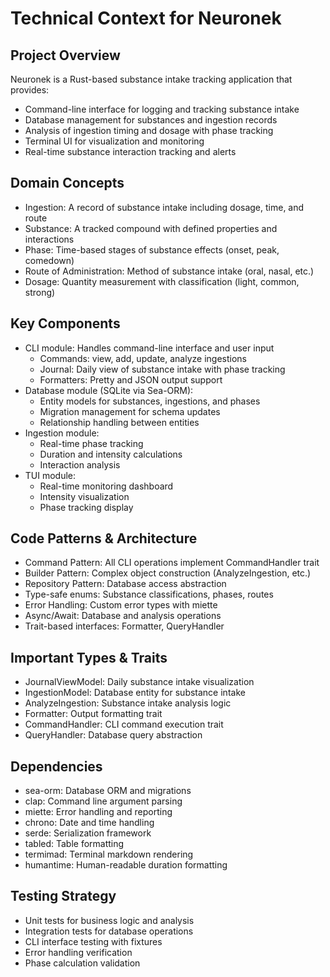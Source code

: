 # Technical Context for Neuronek

## Project Overview
Neuronek is a Rust-based substance intake tracking application that provides:
- Command-line interface for logging and tracking substance intake
- Database management for substances and ingestion records
- Analysis of ingestion timing and dosage with phase tracking
- Terminal UI for visualization and monitoring
- Real-time substance interaction tracking and alerts

## Domain Concepts
- Ingestion: A record of substance intake including dosage, time, and route
- Substance: A tracked compound with defined properties and interactions
- Phase: Time-based stages of substance effects (onset, peak, comedown)
- Route of Administration: Method of substance intake (oral, nasal, etc.)
- Dosage: Quantity measurement with classification (light, common, strong)

## Key Components
- CLI module: Handles command-line interface and user input
  - Commands: view, add, update, analyze ingestions
  - Journal: Daily view of substance intake with phase tracking
  - Formatters: Pretty and JSON output support
- Database module (SQLite via Sea-ORM):
  - Entity models for substances, ingestions, and phases
  - Migration management for schema updates
  - Relationship handling between entities
- Ingestion module:
  - Real-time phase tracking
  - Duration and intensity calculations
  - Interaction analysis
- TUI module:
  - Real-time monitoring dashboard
  - Intensity visualization
  - Phase tracking display

## Code Patterns & Architecture
- Command Pattern: All CLI operations implement CommandHandler trait
- Builder Pattern: Complex object construction (AnalyzeIngestion, etc.)
- Repository Pattern: Database access abstraction
- Type-safe enums: Substance classifications, phases, routes
- Error Handling: Custom error types with miette
- Async/Await: Database and analysis operations
- Trait-based interfaces: Formatter, QueryHandler

## Important Types & Traits
- JournalViewModel: Daily substance intake visualization
- IngestionModel: Database entity for substance intake
- AnalyzeIngestion: Substance intake analysis logic
- Formatter: Output formatting trait
- CommandHandler: CLI command execution trait
- QueryHandler: Database query abstraction

## Dependencies
- sea-orm: Database ORM and migrations
- clap: Command line argument parsing
- miette: Error handling and reporting
- chrono: Date and time handling
- serde: Serialization framework
- tabled: Table formatting
- termimad: Terminal markdown rendering
- humantime: Human-readable duration formatting

## Testing Strategy
- Unit tests for business logic and analysis
- Integration tests for database operations
- CLI interface testing with fixtures
- Error handling verification
- Phase calculation validation